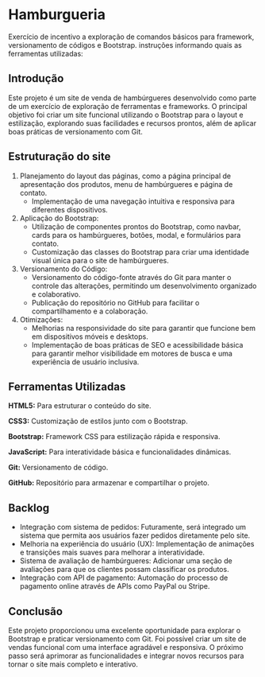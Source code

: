 # Hamburgueria
Exercício de incentivo a exploração de comandos básicos para framework, versionamento de códigos e Bootstrap. instruções informando quais as ferramentas utilizadas:
## Introdução
Este projeto é um site de venda de hambúrgueres desenvolvido como parte de um exercício de exploração de ferramentas e frameworks. O principal objetivo foi criar um site funcional utilizando o Bootstrap para o layout e estilização, explorando suas facilidades e recursos prontos, além de aplicar boas práticas de versionamento com Git.

## Estruturação do site

1. Planejamento do layout das páginas, como a página principal de apresentação dos produtos, menu de hambúrgueres e página de contato.
    -  Implementação de uma navegação intuitiva e responsiva para diferentes dispositivos.
2. Aplicação do Bootstrap:
    - Utilização de componentes prontos do Bootstrap, como navbar, cards para os hambúrgueres, botões, modal, e formulários para contato.
    - Customização das classes do Bootstrap para criar uma identidade visual única para o site de hambúrgueres.
3. Versionamento do Código:
    - Versionamento do código-fonte através do Git para manter o controle das alterações, permitindo um desenvolvimento organizado e colaborativo.
    - Publicação do repositório no GitHub para facilitar o compartilhamento e a colaboração.
4. Otimizações:
    - Melhorias na responsividade do site para garantir que funcione bem em dispositivos móveis e desktops.
    - Implementação de boas práticas de SEO e acessibilidade básica para garantir melhor visibilidade em motores de busca e uma experiência de usuário inclusiva.
## Ferramentas Utilizadas
**HTML5:** Para estruturar o conteúdo do site.

**CSS3:** Customização de estilos junto com o Bootstrap.

**Bootstrap:** Framework CSS para estilização rápida e responsiva.

**JavaScript:** Para interatividade básica e funcionalidades dinâmicas.

**Git:** Versionamento de código.

**GitHub:** Repositório para armazenar e compartilhar o projeto.

## Backlog
- Integração com sistema de pedidos: Futuramente, será integrado um sistema que permita aos usuários fazer pedidos diretamente pelo site.
- Melhoria na experiência do usuário (UX): Implementação de animações e transições mais suaves para melhorar a interatividade.
- Sistema de avaliação de hambúrgueres: Adicionar uma seção de avaliações para que os clientes possam classificar os produtos.
- Integração com API de pagamento: Automação do processo de pagamento online através de APIs como PayPal ou Stripe.
## Conclusão
Este projeto proporcionou uma excelente oportunidade para explorar o Bootstrap e praticar versionamento com Git. Foi possível criar um site de vendas funcional com uma interface agradável e responsiva. O próximo passo será aprimorar as funcionalidades e integrar novos recursos para tornar o site mais completo e interativo.



